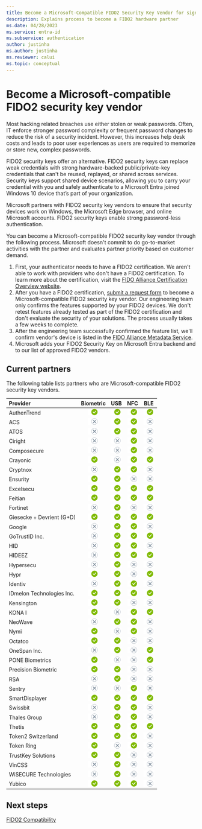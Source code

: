 ```yaml
---
title: Become a Microsoft-Compatible FIDO2 Security Key Vendor for sign-in to Microsoft Entra ID
description: Explains process to become a FIDO2 hardware partner
ms.date: 04/28/2023
ms.service: entra-id
ms.subservice: authentication
author: justinha
ms.author: justinha
ms.reviewer: calui
ms.topic: conceptual
---
```


# Become a Microsoft-compatible FIDO2 security key vendor

Most hacking related breaches use either stolen or weak passwords. Often, IT enforce stronger password complexity or frequent password changes to reduce the risk of a security incident. However, this increases help desk costs and leads to poor user experiences as users are required to memorize or store new, complex passwords.

FIDO2 security keys offer an alternative. FIDO2 security keys can replace weak credentials with strong hardware-backed public/private-key credentials that can't be reused, replayed, or shared across services. Security keys support shared device scenarios, allowing you to carry your credential with you and safely authenticate to a Microsoft Entra joined Windows 10 device that’s part of your organization.

Microsoft partners with FIDO2 security key vendors to ensure that security devices work on Windows, the Microsoft Edge browser, and online Microsoft accounts. FIDO2 security keys enable strong password-less authentication.

You can become a Microsoft-compatible FIDO2 security key vendor through the following process.  Microsoft doesn't commit to do go-to-market activities with the partner and evaluates partner priority based on customer demand.

1. First, your authenticator needs to have a FIDO2 certification. We aren't able to work with providers who don't have a FIDO2 certification. To learn more about the certification, visit the [FIDO Alliance Certification Overview website](https://fidoalliance.org/certification/).
2. After you have a FIDO2 certification, [submit a request form](https://forms.office.com/r/NfmQpuS9hF) to become a Microsoft-compatible FIDO2 security key vendor. Our engineering team only confirms the features supported by your FIDO2 devices. We don't retest features already tested as part of the FIDO2 certification and don't evaluate the security of your solutions. The process usually takes a few weeks to complete.
3. After the engineering team successfully confirmed the feature list, we'll confirm vendor's device is listed in the [FIDO Alliance Metadata Service](https://fidoalliance.org/metadata/).
4. Microsoft adds your FIDO2 Security Key on Microsoft Entra backend and to our list of approved FIDO2 vendors.

## Current partners

The following table lists partners who are Microsoft-compatible FIDO2 security key vendors.

| Provider | Biometric | USB | NFC | BLE |
|:-|:-:|:-:|:-:|:-:|
| AuthenTrend | ![y] | ![y]| ![y]| ![y]|
| ACS | ![n] | ![y]| ![y]| ![n]|
| ATOS| ![n] | ![y]| ![y]| ![n]|
| Ciright | ![n] | ![n]| ![y]| ![n]|
| Composecure | ![n] | ![n]| ![y]| ![n]|
| Crayonic | ![y] | ![n]| ![y]| ![y]|
| Cryptnox | ![n] | ![y]| ![y]| ![n]|
| Ensurity | ![y] | ![y]| ![n]| ![n]|
| Excelsecu | ![y] | ![y]| ![y]| ![y]|
| Feitian | ![y] | ![y]| ![y]| ![y]|
| Fortinet | ![n] | ![y]| ![n]| ![n]|
| Giesecke + Devrient (G+D)| ![y] | ![y]| ![y]| ![y]|
| Google | ![n] | ![y]| ![y]| ![n]|
| GoTrustID Inc.| ![n] | ![y]| ![y]| ![y]|
| HID | ![n] | ![y]| ![y]| ![n]|
| HIDEEZ | ![n] | ![y]| ![y]| ![y]|
| Hypersecu | ![n] | ![y]| ![n]| ![n]|
| Hypr | ![y] | ![y]| ![n]| ![y]|
| Identiv | ![n] | ![y]| ![y]| ![n]|
| IDmelon Technologies Inc. | ![y] | ![y]| ![y]| ![y]|
| Kensington | ![y] | ![y]| ![n]| ![n]|
| KONA I | ![y] | ![n]| ![y]| ![y]|
| NeoWave | ![n] | ![y]| ![y]| ![n]|
| Nymi | ![y] | ![n]| ![y]| ![n]|
| Octatco | ![y] | ![y]| ![n]| ![n]|
| OneSpan Inc. | ![n] | ![y]| ![n]| ![y]|
| PONE Biometrics | ![y] | ![n]| ![n]| ![y]|
| Precision Biometric| ![y] | ![y]| ![n]| ![n]|
| RSA | ![n] | ![y]| ![n]| ![n]|
| Sentry | ![n] | ![n]| ![y]| ![n]|
| SmartDisplayer | ![y] | ![y]| ![y]| ![y]|
| Swissbit | ![n] | ![y]| ![y]| ![n]|
| Thales Group | ![n] | ![y]| ![y]| ![n]|
| Thetis | ![y] | ![y]| ![y]| ![y]|
| Token2 Switzerland | ![y] | ![y]| ![y]| ![n]|
| Token Ring | ![y] | ![n]| ![y]| ![n]|
| TrustKey Solutions | ![y] | ![y]| ![n]| ![n]|
| VinCSS | ![n] | ![y]| ![n]| ![n]|
| WiSECURE Technologies | ![n] | ![y]| ![n]| ![n]|
| Yubico | ![y] | ![y]| ![y]| ![n]|

<!--Image references-->
[y]: ./media/fido2-compatibility/yes.png
[n]: ./media/fido2-compatibility/no.png

## Next steps

[FIDO2 Compatibility](fido2-compatibility.md)
